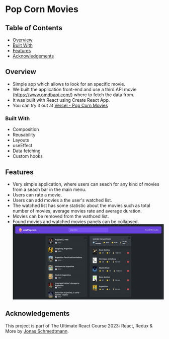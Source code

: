 # Pop Corn Movies

## Table of Contents
- [Overview](#overview)
- [Built With](#built-with)
- [Features](#features)
- [Acknowledgements](#acknowledgements)

## Overview
- Simple app which allows to look for an specific movie.
- We built the application front-end and use a third API movie (https://www.omdbapi.com/) where to fetch the data from.
- It was built with React using Create React App.
- You can try it out at [Vercel - Pop Corn Movies](https://pop-corn-movies.vercel.app/)

### Built With
- Composition
- Reusability
- Layouts
- useEffect
- Data fetching
- Custom hooks

## Features
- Very simple application, where users can seach for any kind of movies from a seach bar in the main menu.
- Users can rate a movie.
- Users can add movies a the user's watched list.
- The watched list has some statistic about the movies such as total number of movies, average movies rate and average duration.
- Movies can be removed from the wathced list.
- Found movies and watched movies panels can be collapsed. 
![Homepage](public/movies.png)

## Acknowledgements
This project is part of The Ultimate React Course 2023: React, Redux & More by [Jonas Schmedtmann](http://jonas.io/).